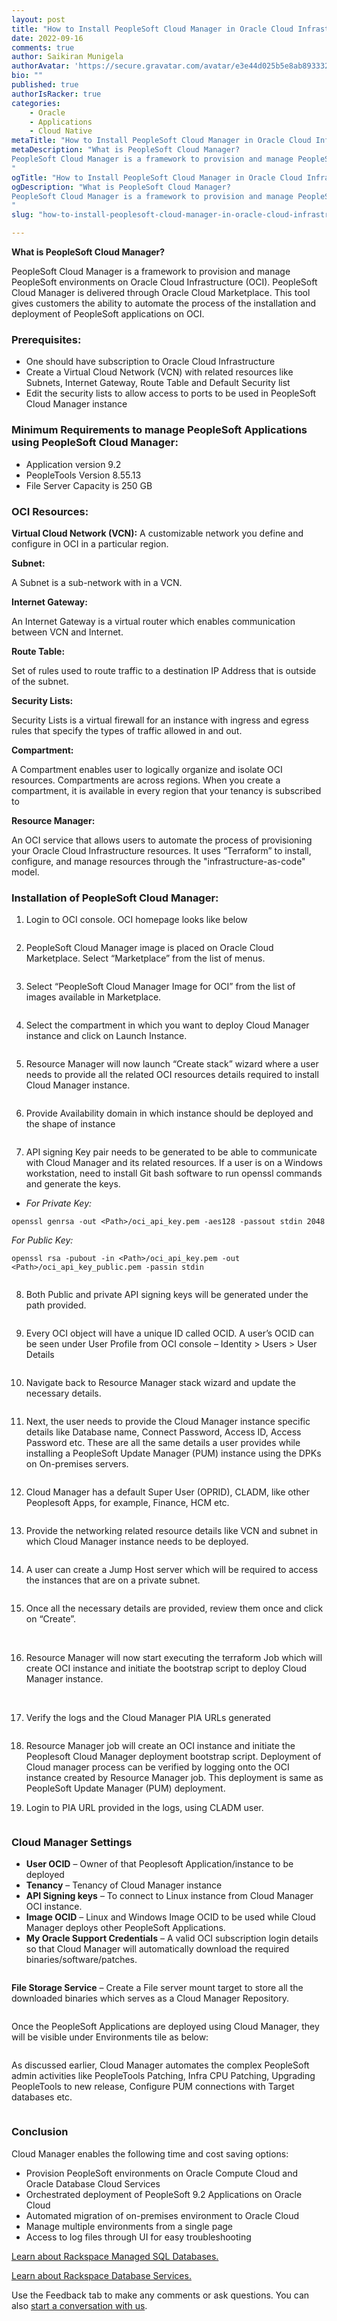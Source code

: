 ```yaml
---
layout: post
title: "How to Install PeopleSoft Cloud Manager in Oracle Cloud Infrastructure (OCI)"
date: 2022-09-16
comments: true
author: Saikiran Munigela
authorAvatar: 'https://secure.gravatar.com/avatar/e3e44d025b5e8ab89333215a0424dc08'
bio: ""
published: true
authorIsRacker: true
categories:
    - Oracle
    - Applications
    - Cloud Native
metaTitle: "How to Install PeopleSoft Cloud Manager in Oracle Cloud Infrastructure (OCI)"
metaDescription: "What is PeopleSoft Cloud Manager?
PeopleSoft Cloud Manager is a framework to provision and manage PeopleSoft environments on Oracle Cloud Infrastructure (OCI). PeopleSoft Cloud Manager is delivered through Oracle Cloud Marketplace.  This tool gives customers the ability to automate the process of the installation and deployment of PeopleSoft applications on OCI.
"
ogTitle: "How to Install PeopleSoft Cloud Manager in Oracle Cloud Infrastructure (OCI)"
ogDescription: "What is PeopleSoft Cloud Manager?
PeopleSoft Cloud Manager is a framework to provision and manage PeopleSoft environments on Oracle Cloud Infrastructure (OCI). PeopleSoft Cloud Manager is delivered through Oracle Cloud Marketplace.  This tool gives customers the ability to automate the process of the installation and deployment of PeopleSoft applications on OCI.
"
slug: "how-to-install-peoplesoft-cloud-manager-in-oracle-cloud-infrastructure-oci"

---
```


**What is PeopleSoft Cloud Manager?**

PeopleSoft Cloud Manager is a framework to provision and  manage PeopleSoft environments on Oracle Cloud Infrastructure (OCI). PeopleSoft Cloud Manager is delivered through Oracle Cloud Marketplace.  This tool gives customers the ability to automate the process of the installation and deployment of PeopleSoft applications on OCI.

<!--more-->

### Prerequisites:
-	One should have subscription to Oracle Cloud Infrastructure
-	Create a Virtual Cloud Network (VCN) with related resources like Subnets, Internet Gateway, Route Table and Default Security list
-	Edit the security lists to allow access to ports to be used in PeopleSoft Cloud Manager instance

### Minimum Requirements to manage PeopleSoft Applications using PeopleSoft Cloud Manager:

-	Application version 9.2
-	PeopleTools Version 8.55.13
-	File Server Capacity is 250 GB

### OCI Resources:

**Virtual Cloud Network (VCN):**
A customizable network you define and configure in OCI in a particular region.

**Subnet:**

A Subnet is a sub-network with in a VCN.

**Internet Gateway:**

An Internet Gateway is a virtual router which enables communication between VCN and Internet.

**Route Table:**

Set of rules used to route traffic to a destination IP Address that is outside of the subnet.

**Security Lists:**

Security Lists is a virtual firewall for an instance with ingress and egress rules that specify the types of traffic allowed in and out.

**Compartment:**

A Compartment enables user to logically organize and isolate OCI resources. Compartments are across regions. When you create a compartment, it is available in every region that your tenancy is subscribed to

**Resource Manager:**

An OCI service that allows users to automate the process of provisioning your Oracle Cloud Infrastructure resources. It uses “Terraform” to install, configure, and manage resources through the "infrastructure-as-code" model. 


### Installation of PeopleSoft Cloud Manager:

1.	Login to OCI console. OCI homepage looks like below

<img src=Picture1.png title="" alt="">

2.	PeopleSoft Cloud Manager image is placed on Oracle Cloud Marketplace. Select “Marketplace” from the list of menus.

<img src=Picture2.png title="" alt="">

3.	Select “PeopleSoft Cloud Manager Image for OCI” from the list of images available in Marketplace.

<img src=Picture3.png title="" alt="">

4.	Select the compartment in which you want to deploy Cloud Manager instance and click on Launch Instance.

<img src=Picture4.png title="" alt="">

5.	Resource Manager will now launch “Create stack” wizard where a user needs to provide all the related OCI resources details required to install Cloud Manager instance.

<img src=Picture5.png title="" alt="">

6.	Provide Availability domain in which instance should be deployed and the shape of instance

<img src=Picture6.png title="" alt="">


7.	API signing Key pair needs to be generated to be able to communicate with Cloud Manager and its related resources. If a user is on a Windows workstation, need to install Git bash software to run openssl commands and generate the keys.

- *For Private Key:*

`openssl genrsa -out <Path>/oci_api_key.pem -aes128 -passout stdin 2048`

*For Public Key:*

`openssl rsa -pubout -in <Path>/oci_api_key.pem -out <Path>/oci_api_key_public.pem -passin stdin`

<img src=Picture7.png title="" alt="">

8.	Both Public and private API signing keys will be generated under the path provided. 

<img src=Picture8.png title="" alt="">

9.	Every OCI object will have a unique ID called OCID. A user’s OCID can be seen under User Profile from OCI console – Identity > Users > User Details

<img src=Picture9.png title="" alt="">

10.	Navigate back to Resource Manager stack wizard and update the necessary details.

<img src=Picture10.png title="" alt="">

11.	Next, the user needs to provide the Cloud Manager instance specific details like Database name, Connect Password, Access ID, Access Password etc. These are all the same details a user provides while installing a PeopleSoft Update Manager (PUM) instance using the DPKs on On-premises servers.

<img src=Picture11.png title="" alt="">

12.	Cloud Manager has a default Super User (OPRID), CLADM, like other Peoplesoft Apps, for example, Finance, HCM etc. 

<img src=Picture12.png title="" alt="">

13.	Provide the networking related resource details like VCN and subnet in which Cloud Manager instance needs to be deployed.

<img src=Picture13.png title="" alt="">

14.	A user can create a Jump Host server which will be required to access the instances that are on a private subnet.

<img src=Picture14.png title="" alt="">

15.	Once all the necessary details are provided, review them once and click on “Create”. 

<img src=Picture15.png title="" alt="">
<img src=Picturea.png title="" alt="">
<img src=Picture17.png title="" alt="">
<img src=Picture18.png title="" alt="">
<img src=Pictureb.png title="" alt="">

16.	Resource Manager will now start executing the terraform Job which will create OCI instance and initiate the bootstrap script to deploy Cloud Manager instance.

<img src=Picture19.png title="" alt="">

<img src=Picture20.png title="" alt="">




17.	Verify the logs and the Cloud Manager PIA URLs generated 

<img src=Picture21.png title="" alt="">


18.	Resource Manager job will create an OCI instance and initiate the Peoplesoft Cloud Manager deployment bootstrap script. Deployment of Cloud manager process can be verified by logging onto the OCI instance created by Resource Manager job. This deployment is same as PeopleSoft Update Manager (PUM) deployment.


19.	Login to PIA URL provided in the logs, using CLADM user.

<img src=Picture22.png title="" alt="">

### Cloud Manager Settings 

- **User OCID** – Owner of that Peoplesoft Application/instance to be deployed
- **Tenancy** – Tenancy of Cloud Manager instance
- **API Signing keys** – To connect to Linux instance from Cloud Manager OCI instance.
- **Image OCID** – Linux and Windows Image OCID to be used while Cloud Manager deploys other PeopleSoft Applications.
- **My Oracle Support Credentials** – A valid OCI subscription login details so that Cloud Manager will automatically download the required binaries/software/patches. 

<img src=Picture23.png title="" alt="">

**File Storage Service** – Create a File server mount target to store all the downloaded binaries which serves as a Cloud Manager Repository.

<img src=Picture24.png title="" alt="">

Once the PeopleSoft Applications are deployed using Cloud Manager, they will be visible under Environments tile as below:

<img src=Picture25.png title="" alt="">

As discussed earlier, Cloud Manager automates the complex PeopleSoft admin activities like PeopleTools Patching, Infra CPU Patching, Upgrading PeopleTools to new release, Configure PUM connections with Target databases etc.

<img src=Picture26.png title="" alt="">


### Conclusion

Cloud Manager enables the following time and cost saving options:
- 	Provision PeopleSoft environments on Oracle Compute Cloud and Oracle Database Cloud Services
- 	Orchestrated deployment of PeopleSoft 9.2 Applications on Oracle Cloud
- 	Automated migration of on-premises environment to Oracle Cloud
- 	Manage multiple environments from a single page
- 	Access to log files through UI for easy troubleshooting



<a class="cta purple" id="cta" href="https://www.rackspace.com/data/managed-sql">Learn about Rackspace Managed SQL Databases.</a>

<a class="cta purple" id="cta" href="https://www.rackspace.com/data/databases"> Learn about Rackspace Database Services.</a>

Use the Feedback tab to make any comments or ask questions. You can also
[start a conversation with us](https://www.rackspace.com/contact).
